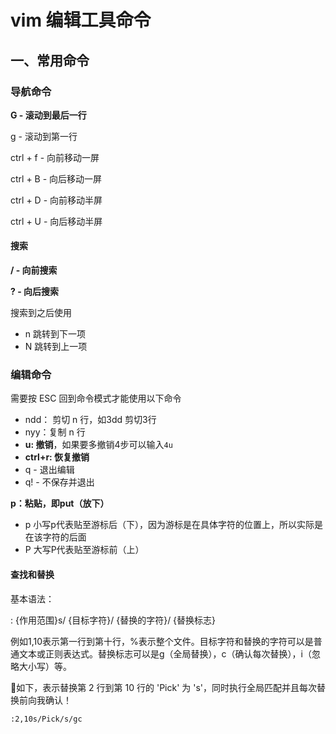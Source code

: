 # vim 编辑工具命令

## 一、常用命令

### 导航命令

**G - 滚动到最后一行**

g - 滚动到第一行

ctrl + f - 向前移动一屏

ctrl + B - 向后移动一屏

ctrl + D - 向前移动半屏

ctrl + U - 向后移动半屏

#### 搜索

**/ - 向前搜索** 

**? - 向后搜索**

搜索到之后使用 

- n 跳转到下一项
- N 跳转到上一项



### 编辑命令

需要按 ESC 回到命令模式才能使用以下命令

- ndd： 剪切 n 行，如3dd 剪切3行
- nyy：复制 n 行
- **u: 撤销**，如果要多撤销4步可以输入`4u ` 
- **ctrl+r: 恢复撤销**
- q - 退出编辑
- q! - 不保存并退出

**p：粘贴，即put（放下）** 

- p   小写p代表贴至游标后（下），因为游标是在具体字符的位置上，所以实际是在该字符的后面 
- P   大写P代表贴至游标前（上） 

#### 查找和替换

基本语法：

: {作用范围}s/ {目标字符}/ {替换的字符}/ {替换标志}

例如1,10表示第一行到第十行，%表示整个文件。目标字符和替换的字符可以是普通文本或正则表达式。替换标志可以是g（全局替换），c（确认每次替换），i（忽略大小写）等。

🌰如下，表示替换第 2 行到第 10 行的 'Pick' 为 's'，同时执行全局匹配并且每次替换前向我确认！

```shell
:2,10s/Pick/s/gc
```

